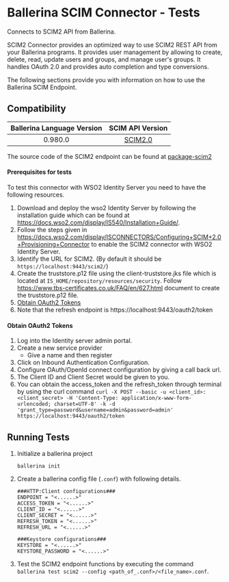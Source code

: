 # Ballerina SCIM Connector - Tests

 Connects to SCIM2 API from Ballerina.
 
 SCIM2 Connector provides an optimized way to use SCIM2 REST API from your Ballerina programs.
 It provides user management by allowing to create, delete, read, update users and groups, and manage 
 user's groups. It handles OAuth 2.0 and provides auto completion and type conversions.

The following sections provide you with information on how to use the Ballerina SCIM Endpoint.

 
 ## Compatibility
 | Ballerina Language Version | SCIM API Version                                          |
 | :-------------------------:| :--------------------------------------------------------:|
 | 0.980.0                    | [SCIM2.0](https://tools.ietf.org/html/rfc7643#section-8.3)|

The source code of the SCIM2 endpoint can be found at [package-scim2](https://github.com/wso2-ballerina/package-scim2)

#### Prerequisites for tests
To test this connector with WSO2 Identity Server you need to have the following resources.

1. Download and deploy the wso2 Identity Server by following the installation guide 
which can be found at 
https://docs.wso2.com/display/IS540/Installation+Guide/.
2. Follow the steps given in https://docs.wso2.com/display/ISCONNECTORS/Configuring+SCIM+2.0+Provisioning+Connector
to enable the SCIM2 connector with WSO2 Identity Server. 
3. Identify the URL for SCIM2. (By default it should be `https://localhost:9443/scim2/`)
4. Create the truststore.p12 file using the client-truststore.jks file which is located at `IS_HOME/repository/resources/security`. Follow
 https://www.tbs-certificates.co.uk/FAQ/en/627.html
 document to create the truststore.p12 file.
5. [Obtain OAuth2 Tokens](#obtain-oauth2-tokens)
6. Note that the refresh endpoint is 
https://localhost:9443/oauth2/token

#### Obtain OAuth2 Tokens
1. Log into the Identity server admin portal.
2. Create a new service provider
    - Give a name and then register
3. Click on Inbound Authentication Configuration.
4. Configure OAuth/OpenId connect configuration by giving a call back url.
5. The Client ID and Client Secret would be given to you.
6. You can obtain the access_token and the refresh_token through terminal by using the curl
command 
`curl -X POST --basic -u <client_id>:<client_secret> -H 'Content-Type: application/x-www-form-urlencoded;
charset=UTF-8' -k -d 'grant_type=password&username=admin&password=admin' https://localhost:9443/oauth2/token
` 
## Running Tests

1. Initialize a ballerina project 

    `ballerina init`

2. Create a ballerina config file (`.conf`) with following details.
    ```
    ###HTTP:Client configurations###
    ENDPOINT = "<......>"
    ACCESS_TOKEN = "<......>"
    CLIENT_ID = "<......>"
    CLIENT_SECRET = "<......>"
    REFRESH_TOKEN = "<......>"
    REFRESH_URL = "<......>"
    
    ###Keystore configurations###
    KEYSTORE = "<......>"
    KEYSTORE_PASSWORD = "<......>"
    ``` 

3. Test the SCIM2 endpoint functions by executing the command 
    `ballerina test scim2 --config <path_of_.conf>/<file_name>.conf`.
